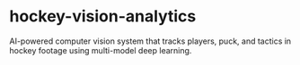 # hockey-vision-analytics
AI-powered computer vision system that tracks players, puck, and tactics in hockey footage using multi-model deep learning.
